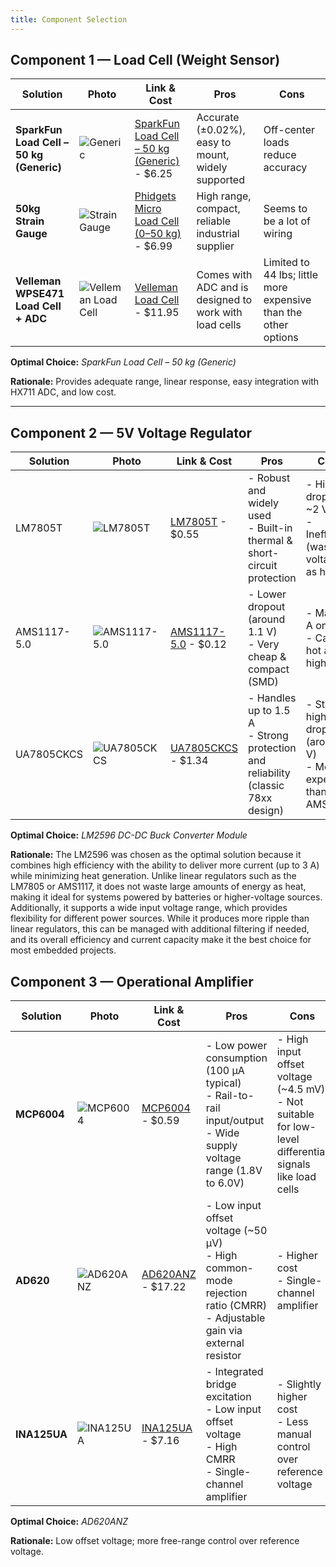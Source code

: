 ```yaml
---
title: Component Selection
---
```


## Component 1 — Load Cell (Weight Sensor)

| **Solution** | **Photo** | **Link & Cost** | **Pros** | **Cons** |
|---------------|------------|------------------|-----------|-----------|
| **SparkFun Load Cell – 50 kg (Generic)** | ![Generic](https://www.sparkfun.com/media/catalog/product/cache/a793f13fd3d678cea13d28206895ba0c/1/0/10245-01a.jpg) | [SparkFun Load Cell – 50 kg (Generic)](https://www.sparkfun.com/load-sensor-50kg-generic.html) - $6.25 | Accurate (±0.02%), easy to mount, widely supported | Off-center loads reduce accuracy |
| **50kg Strain Gauge** | ![Strain Gauge](https://i.ebayimg.com/images/g/x~oAAOSw79Vm86qD/s-l1600.webp) | [Phidgets Micro Load Cell (0–50 kg)](https://www.ebay.com/itm/286077381781) - $6.99 | High range, compact, reliable industrial supplier | Seems to be a lot of wiring |
| **Velleman WPSE471 Load Cell + ADC** | ![Velleman Load Cell](https://mm.digikey.com/Volume0/opasdata/d220001/derivates/1/008/957/MFG_WPSE471_sml%28200x200%29.jpg) | [Velleman Load Cell](https://www.digikey.com/en/products/detail/velleman/WPSE471/25965862) - $11.95 | Comes with ADC and is designed to work with load cells | Limited to 44 lbs; little more expensive than the other options |

**Optimal Choice:** *SparkFun Load Cell – 50 kg (Generic)*

**Rationale:** Provides adequate range, linear response, easy integration with HX711 ADC, and low cost.

---

## Component 2 — 5V Voltage Regulator

| Solution | Photo | Link & Cost | Pros | Cons |
|---|---|---|---|---|
| LM7805T | ![LM7805T](https://mm.digikey.com/Volume0/opasdata/d220001/derivates/1/100/625/374/296%7ET03B%7ENDE%7E3_sml.jpg) | [LM7805T](https://www.digikey.com/en/products/detail/texas-instruments/LM7805CT-NOPB/3901929) - $0.55 | - Robust and widely used <br>- Built-in thermal & short-circuit protection | - High dropout ~2 V <br>- Inefficient (wastes voltage as heat) |
| AMS1117-5.0 | ![AMS1117-5.0](https://mm.digikey.com/Volume0/opasdata/d220001/derivates/1/003/227/499/MFG_5272_AMS1117-5.0_primary_sml%28200x200%29.jpg) | [AMS1117-5.0](https://www.digikey.com/en/products/detail/evvo/AMS1117-5-0/24370130) - $0.12 | - Lower dropout (around 1.1 V) <br>- Very cheap & compact (SMD) | - Max ~1 A only <br>- Can run hot at high load |
| UA7805CKCS | ![UA7805CKCS](https://mm.digikey.com/Volume0/opasdata/d220001/derivates/1/300/702/797/296%7E4204749%7EKCS%7E3_sml.jpg) | [UA7805CKCS](https://www.digikey.com/en/products/detail/texas-instruments/UA7805CKCSE3/1494012) - $1.34 | - Handles up to 1.5 A <br>- Strong protection and reliability (classic 78xx design) | - Still high dropout (around 2 V) <br>- More expensive than AMS1117 |

**Optimal Choice:** *LM2596 DC-DC Buck Converter Module*

**Rationale:** The LM2596 was chosen as the optimal solution because it combines high efficiency with the ability to deliver more current (up to 3 A) while minimizing heat generation. Unlike linear regulators such as the LM7805 or AMS1117, it does not waste large amounts of energy as heat, making it ideal for systems powered by batteries or higher-voltage sources. Additionally, it supports a wide input voltage range, which provides flexibility for different power sources. While it produces more ripple than linear regulators, this can be managed with additional filtering if needed, and its overall efficiency and current capacity make it the best choice for most embedded projects.


## Component 3 — Operational Amplifier

| Solution | Photo | Link & Cost | Pros | Cons |
|----------|-------|-------------|------|------|
| **MCP6004** | ![MCP6004](https://mm.digikey.com/Volume0/opasdata/d220001/derivates/1/010/927/070/150%7EC04-005%7EP%2C-PD%7E14_sml.jpg) | [MCP6004](https://www.digikey.com/en/products/detail/microchip-technology/MCP6004-I-P/523060) - $0.59 | - Low power consumption (100 µA typical) <br> - Rail-to-rail input/output <br> - Wide supply voltage range (1.8V to 6.0V) | - High input offset voltage (~4.5 mV) <br> - Not suitable for low-level differential signals like load cells |
| **AD620** | ![AD620ANZ](https://mm.digikey.com/Volume0/opasdata/d220001/derivates/1/010/930/391/505%7EN-8%7EN%7E8-Top_sml.jpg) | [AD620ANZ](https://www.digikey.com/en/products/detail/analog-devices-inc/AD620ANZ/750967) - $17.22 | - Low input offset voltage (~50 µV) <br> - High common-mode rejection ratio (CMRR) <br> - Adjustable gain via external resistor | - Higher cost <br> - Single-channel amplifier |
| **INA125UA** | ![INA125UA](https://mm.digikey.com/Volume0/opasdata/d220001/derivates/1/300/716/770/296%7E4040047-6%7ED%7E16_sml.jpg) | [INA125UA](https://www.digikey.com/en/products/detail/texas-instruments/INA125UA/300986) - $7.16 | - Integrated bridge excitation <br> - Low input offset voltage <br> - High CMRR <br> - Single-channel amplifier | - Slightly higher cost <br> - Less manual control over reference voltage |

**Optimal Choice:** *AD620ANZ*

**Rationale:** Low offset voltage; more free-range control over reference voltage.
